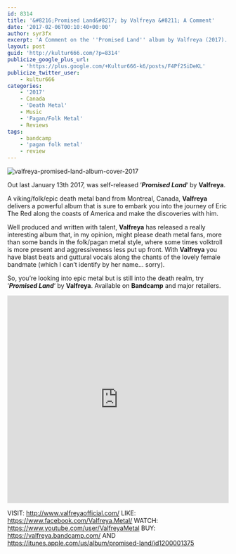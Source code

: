 ```yaml
---
id: 8314
title: '&#8216;Promised Land&#8217; by Valfreya &#8211; A Comment'
date: '2017-02-06T00:10:40+00:00'
author: syr3fx
excerpt: 'A Comment on the ''Promised Land'' album by Valfreya (2017).'
layout: post
guid: 'http://kultur666.com/?p=8314'
publicize_google_plus_url:
    - 'https://plus.google.com/+Kultur666-k6/posts/F4Pf2SiDeKL'
publicize_twitter_user:
    - kultur666
categories:
    - '2017'
    - Canada
    - 'Death Metal'
    - Music
    - 'Pagan/Folk Metal'
    - Reviews
tags:
    - bandcamp
    - 'pagan folk metal'
    - review
---
```


![valfreya-promised-land-album-cover-2017](http://localhost:8080/wp-content/uploads/2017/02/valfreya-promised-land-album-cover-2017.jpg)

Out last January 13th 2017, was self-released ‘***Promised Land***‘ by **Valfreya**.

A viking/folk/epic death metal band from Montreal, Canada, **Valfreya** delivers a powerful album that is sure to embark you into the journey of Eric The Red along the coasts of America and make the discoveries with him.

Well produced and written with talent, **Valfreya** has released a really interesting album that, in my opinion, might please death metal fans, more than some bands in the folk/pagan metal style, where some times volktroll is more present and aggressiveness less put up front. With **Valfreya** you have blast beats and guttural vocals along the chants of the lovely female bandmate (which I can’t identify by her name… sorry).

So, you’re looking into epic metal but is still into the death realm, try ‘***Promised Land***‘ by **Valfreya**. Available on **Bandcamp** and major retailers.

<iframe style="border: 0; width: 100%; height: 472px;" src="https://bandcamp.com/EmbeddedPlayer/album=4240411509/size=large/bgcol=333333/linkcol=e99708/tracklist=false/transparent=true/" seamless></iframe>

VISIT: <http://www.valfreyaofficial.com/>
LIKE: <https://www.facebook.com/Valfreya.Metal/>
WATCH: <https://www.youtube.com/user/ValfreyaMetal>
BUY: <https://valfreya.bandcamp.com/> AND <https://itunes.apple.com/us/album/promised-land/id1200001375>